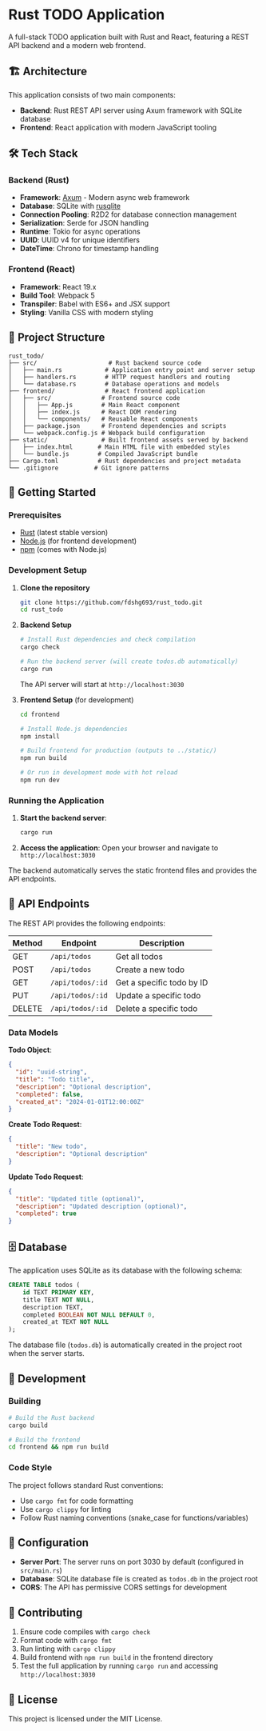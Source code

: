 # Rust TODO Application

A full-stack TODO application built with Rust and React, featuring a REST API backend and a modern web frontend.

## 🏗️ Architecture

This application consists of two main components:

- **Backend**: Rust REST API server using Axum framework with SQLite database
- **Frontend**: React application with modern JavaScript tooling

## 🛠️ Tech Stack

### Backend (Rust)
- **Framework**: [Axum](https://github.com/tokio-rs/axum) - Modern async web framework
- **Database**: SQLite with [rusqlite](https://github.com/rusqlite/rusqlite) 
- **Connection Pooling**: R2D2 for database connection management
- **Serialization**: Serde for JSON handling
- **Runtime**: Tokio for async operations
- **UUID**: UUID v4 for unique identifiers
- **DateTime**: Chrono for timestamp handling

### Frontend (React)
- **Framework**: React 19.x
- **Build Tool**: Webpack 5
- **Transpiler**: Babel with ES6+ and JSX support
- **Styling**: Vanilla CSS with modern styling

## 📁 Project Structure

```
rust_todo/
├── src/                    # Rust backend source code
│   ├── main.rs            # Application entry point and server setup
│   ├── handlers.rs        # HTTP request handlers and routing
│   └── database.rs        # Database operations and models
├── frontend/              # React frontend application
│   ├── src/              # Frontend source code
│   │   ├── App.js        # Main React component
│   │   ├── index.js      # React DOM rendering
│   │   └── components/   # Reusable React components
│   ├── package.json      # Frontend dependencies and scripts
│   └── webpack.config.js # Webpack build configuration
├── static/               # Built frontend assets served by backend
│   ├── index.html       # Main HTML file with embedded styles
│   └── bundle.js        # Compiled JavaScript bundle
├── Cargo.toml           # Rust dependencies and project metadata
└── .gitignore          # Git ignore patterns
```

## 🚀 Getting Started

### Prerequisites

- [Rust](https://rustup.rs/) (latest stable version)
- [Node.js](https://nodejs.org/) (for frontend development)
- [npm](https://www.npmjs.com/) (comes with Node.js)

### Development Setup

1. **Clone the repository**
   ```bash
   git clone https://github.com/fdshg693/rust_todo.git
   cd rust_todo
   ```

2. **Backend Setup**
   ```bash
   # Install Rust dependencies and check compilation
   cargo check
   
   # Run the backend server (will create todos.db automatically)
   cargo run
   ```
   The API server will start at `http://localhost:3030`

3. **Frontend Setup** (for development)
   ```bash
   cd frontend
   
   # Install Node.js dependencies
   npm install
   
   # Build frontend for production (outputs to ../static/)
   npm run build
   
   # Or run in development mode with hot reload
   npm run dev
   ```

### Running the Application

1. **Start the backend server**:
   ```bash
   cargo run
   ```

2. **Access the application**:
   Open your browser and navigate to `http://localhost:3030`

The backend automatically serves the static frontend files and provides the API endpoints.

## 📡 API Endpoints

The REST API provides the following endpoints:

| Method | Endpoint          | Description                    |
|--------|-------------------|--------------------------------|
| GET    | `/api/todos`      | Get all todos                  |
| POST   | `/api/todos`      | Create a new todo              |
| GET    | `/api/todos/:id`  | Get a specific todo by ID      |
| PUT    | `/api/todos/:id`  | Update a specific todo         |
| DELETE | `/api/todos/:id`  | Delete a specific todo         |

### Data Models

**Todo Object**:
```json
{
  "id": "uuid-string",
  "title": "Todo title",
  "description": "Optional description",
  "completed": false,
  "created_at": "2024-01-01T12:00:00Z"
}
```

**Create Todo Request**:
```json
{
  "title": "New todo",
  "description": "Optional description"
}
```

**Update Todo Request**:
```json
{
  "title": "Updated title (optional)",
  "description": "Updated description (optional)",
  "completed": true
}
```

## 🗄️ Database

The application uses SQLite as its database with the following schema:

```sql
CREATE TABLE todos (
    id TEXT PRIMARY KEY,
    title TEXT NOT NULL,
    description TEXT,
    completed BOOLEAN NOT NULL DEFAULT 0,
    created_at TEXT NOT NULL
);
```

The database file (`todos.db`) is automatically created in the project root when the server starts.

## 🧪 Development

### Building

```bash
# Build the Rust backend
cargo build

# Build the frontend
cd frontend && npm run build
```

### Code Style

The project follows standard Rust conventions:
- Use `cargo fmt` for code formatting
- Use `cargo clippy` for linting
- Follow Rust naming conventions (snake_case for functions/variables)

## 🔧 Configuration

- **Server Port**: The server runs on port 3030 by default (configured in `src/main.rs`)
- **Database**: SQLite database file is created as `todos.db` in the project root
- **CORS**: The API has permissive CORS settings for development

## 📝 Contributing

1. Ensure code compiles with `cargo check`
2. Format code with `cargo fmt`
3. Run linting with `cargo clippy`
4. Build frontend with `npm run build` in the frontend directory
5. Test the full application by running `cargo run` and accessing `http://localhost:3030`

## 📄 License

This project is licensed under the MIT License.